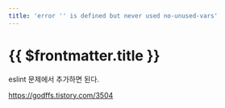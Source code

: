 ```yaml
---
title: 'error '' is defined but never used no-unused-vars'
---
```


# {{ $frontmatter.title }}



eslint 문제에서 추가하면 된다.


https://godffs.tistory.com/3504
